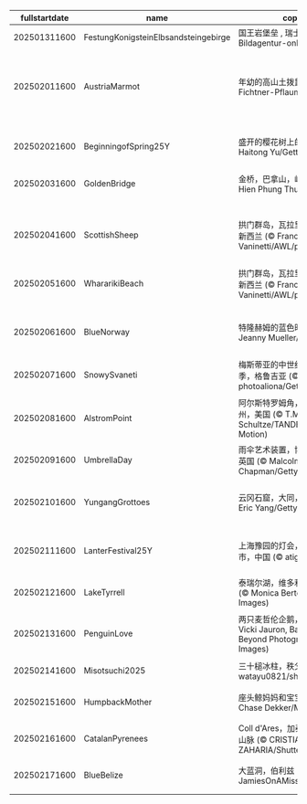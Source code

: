 |fullstartdate|name|copyright|title|image|
|--|--|--|--|--|
202501311600|FestungKonigsteinElbsandsteingebirge|国王岩堡垒 , 瑞士撒克逊, 德国 (© Bildagentur-online/Exss/Alamy)|雪与石|![](/zh-CN/2025/02/202501311600FestungKonigsteinElbsandsteingebirge.jpg)|
202502011600|AustriaMarmot|年幼的高山土拨鼠 (© Jonas Fichtner-Pflaum/Getty Images)|天气预报还是运气预报？|![](/zh-CN/2025/02/202502011600AustriaMarmot.jpg)|
202502021600|BeginningofSpring25Y|盛开的樱花树上的红头长尾山雀 (© Haitong Yu/Getty Images)|春光明媚的日子|![](/zh-CN/2025/02/202502021600BeginningofSpring25Y.jpg)|
202502031600|GoldenBridge|金桥，巴拿山，岘港，越南 (© Hien Phung Thu/Shutterstock)|云端漫步|![](/zh-CN/2025/02/202502031600GoldenBridge.jpg)|
||||![](/zh-CN/2025/02/.jpg)|
202502041600|ScottishSheep|拱门群岛，瓦拉里基海滩，南岛，新西兰 (© Francesco Vaninetti/AWL/plainpicture)|对国家遗产的思考|![](/zh-CN/2025/02/202502041600ScottishSheep.jpg)|
202502051600|WhararikiBeach|拱门群岛，瓦拉里基海滩，南岛，新西兰 (© Francesco Vaninetti/AWL/plainpicture)|对国家遗产的思考|![](/zh-CN/2025/02/202502051600WhararikiBeach.jpg)|
202502061600|BlueNorway|特隆赫姆的蓝色时刻，挪威 (© Jeanny Mueller/Getty Images)|沉浸在蓝调时分|![](/zh-CN/2025/02/202502061600BlueNorway.jpg)|
202502071600|SnowySvaneti|梅斯蒂亚的中世纪塔楼，上斯瓦涅季，格鲁吉亚 (© photoaliona/Getty Images)|凝固的时光|![](/zh-CN/2025/02/202502071600SnowySvaneti.jpg)|
202502081600|AlstromPoint|阿尔斯特罗姆角，鲍威尔湖，犹他州，美国 (© T.M. Schultze/TANDEM Stills + Motion)|值得深思的高地|![](/zh-CN/2025/02/202502081600AlstromPoint.jpg)|
202502091600|UmbrellaDay|雨伞艺术装置，博罗市场，伦敦，英国 (© Malcolm P Chapman/Getty Images)|在伞下|![](/zh-CN/2025/02/202502091600UmbrellaDay.jpg)|
202502101600|YungangGrottoes|云冈石窟，大同，山西省，中国 (© Eric Yang/Getty Images)|历史的守望之眼|![](/zh-CN/2025/02/202502101600YungangGrottoes.jpg)|
202502111600|LanterFestival25Y|上海豫园的灯会，元宵节，上海市，中国 (© atiger/Shutterstock)|喜气洋洋的元宵节|![](/zh-CN/2025/02/202502111600LanterFestival25Y.jpg)|
202502121600|LakeTyrrell|泰瑞尔湖，维多利亚州，澳大利亚 (© Monica Bertolazzi/Getty Images)|大地之盐|![](/zh-CN/2025/02/202502121600LakeTyrrell.jpg)|
202502131600|PenguinLove|两只麦哲伦企鹅，福克兰群岛 (© Vicki Jauron, Babylon and Beyond Photography/Getty Images)|瞧这对恩爱的情侣|![](/zh-CN/2025/02/202502131600PenguinLove.jpg)|
202502141600|Misotsuchi2025|三十槌冰柱，秩父市，日本 (© watayu0821/shutterstock)|冰雪奇景|![](/zh-CN/2025/02/202502141600Misotsuchi2025.jpg)|
202502151600|HumpbackMother|座头鲸妈妈和宝宝，汤加 (© Chase Dekker/Minden Pictures)|守护海洋巨兽|![](/zh-CN/2025/02/202502151600HumpbackMother.jpg)|
202502161600|CatalanPyrenees|Coll d'Ares，加泰罗尼亚比利牛斯​​山脉 (© CRISTIAN IONUT ZAHARIA/Shutterstock)|冰雪边界|![](/zh-CN/2025/02/202502161600CatalanPyrenees.jpg)|
202502171600|BlueBelize|大蓝洞，伯利兹 (© JamiesOnAMission/Shutterstock)|无尽的蓝色|![](/zh-CN/2025/02/202502171600BlueBelize.jpg)|
